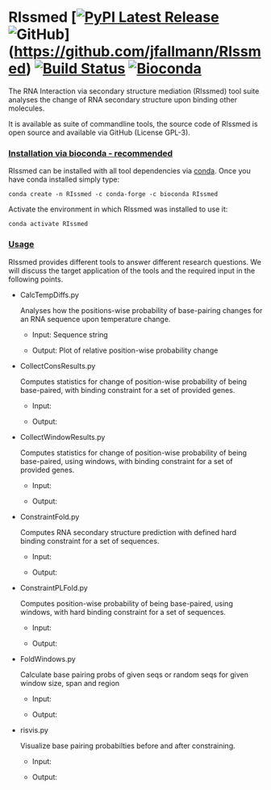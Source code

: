 # RIssmed  [[![PyPI Latest Release](https://img.shields.io/pypi/v/RIssmed.svg)](https://pypi.org/project/RIssmed/) ![GitHub](https://img.shields.io/github/tag/jfallmann/RIssmed.svg)](https://github.com/jfallmann/RIssmed) [![Build Status](https://github.com/jfallmann/RIssmed/.github/workflows/python-app.yml/badge.svg?branch=main)](https://github.com/jfallmann/RIssmed/actions) [![Bioconda](https://anaconda.org/bioconda/RIssmed/badges/version.svg)](https://anaconda.org/bioconda/RIssmed)

The RNA Interaction via secondary structure mediation (RIssmed) tool suite
analyses the change of RNA secondary structure upon binding other molecules.

It is available as suite of commandline tools, the source code of RIssmed is open source and available via GitHub (License GPL-3).

### <u>Installation via bioconda - recommended</u>

RIssmed can be installed with all tool dependencies via [conda](https://conda.io/docs/install/quick.html). Once you have conda installed simply type:

    conda create -n RIssmed -c conda-forge -c bioconda RIssmed

Activate the environment in which RIssmed was installed to use it:

    conda activate RIssmed


### <u>Usage</u>
    
RIssmed provides different tools to answer different research questions. We will discuss the target application of the tools
and the required input in the following points. 

* CalcTempDiffs.py

    Analyses how the positions-wise probability of base-pairing changes for an RNA sequence upon temperature change. 
    
    * Input: Sequence string
    
    * Output: Plot of relative position-wise probability change
    

* CollectConsResults.py
 
    Computes statistics for change of position-wise probability of being base-paired, with binding constraint for a set of provided genes.
    
    * Input:
    
    * Output:


* CollectWindowResults.py 

    Computes statistics for change of position-wise probability of being base-paired, using windows, with binding constraint for a set of provided genes.
    
    * Input:
    
    * Output:



* ConstraintFold.py
    
    Computes RNA secondary structure prediction with defined hard binding constraint for a set of sequences.
    
    * Input:
    
    * Output:


* ConstraintPLFold.py

    Computes position-wise probability of being base-paired, using windows, with hard binding constraint for a set of sequences.

    * Input:
    
    * Output:


* FoldWindows.py 

    Calculate base pairing probs of given seqs or random seqs for given window size, span and region
    
    * Input:
    
    * Output:


* risvis.py

    Visualize base pairing probabilties before and after constraining.
    
    * Input:
    
    * Output:


    
